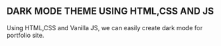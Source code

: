 ## DARK MODE THEME USING HTML,CSS AND JS

Using HTML,CSS and Vanilla JS, we can easily create dark mode for portfolio site.